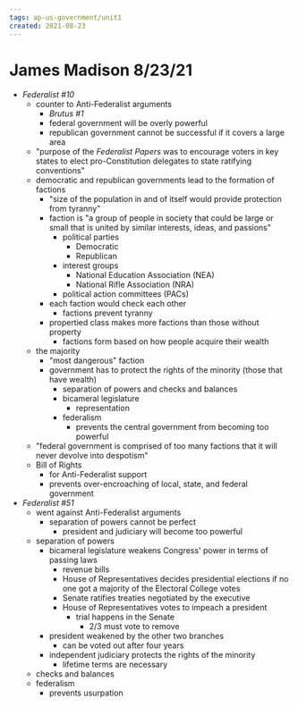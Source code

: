 ```yaml
---
tags: ap-us-government/unit1 
created: 2021-08-23
---
```


# James Madison 8/23/21

- *Federalist \#10*
	- counter to Anti-Federalist arguments
		- *Brutus \#1*
		- federal government will be overly powerful
		- republican government cannot be successful if it covers a large area
	- "purpose of the *Federalist Papers* was to encourage voters in key states to elect pro-Constitution delegates to state ratifying conventions"
	- democratic and republican governments lead to the formation of factions
		- "size of the population in and of itself would provide protection from tyranny"
		- faction is "a group of people in society that could be large or small that is united by similar interests, ideas, and passions"
			- political parties
				- Democratic
				- Republican
			- interest groups
				- National Education Association (NEA)
				- National Rifle Association (NRA)
			- political action committees (PACs)
		- each faction would check each other
			- factions prevent tyranny
		- propertied class makes more factions than those without property
			- factions form based on how people acquire their wealth
	- the majority
		- "most dangerous" faction
		- government has to protect the rights of the minority (those that have wealth)
			- separation of powers and checks and balances
			- bicameral legislature
				- representation
			- federalism
				- prevents the central government from becoming too powerful
	- "federal government is comprised of too many factions that it will never devolve into despotism"
	- Bill of Rights
		- for Anti-Federalist support
		- prevents over-encroaching of local, state, and federal government
- *Federalist \#51*
	- went against Anti-Federalist arguments
		- separation of powers cannot be perfect
			- president and judiciary will become too powerful
	- separation of powers
		- bicameral legislature weakens Congress' power in terms of passing laws
			- revenue bills
			- House of Representatives decides presidential elections if no one got a majority of the Electoral College votes
			- Senate ratifies treaties negotiated by the executive
			- House of Representatives votes to impeach a president
				- trial happens in the Senate
					- 2/3 must vote to remove
		- president weakened by the other two branches
			- can be voted out after four years
		- independent judiciary protects the rights of the minority
			- lifetime terms are necessary
	- checks and balances
	- federalism
		- prevents usurpation 
